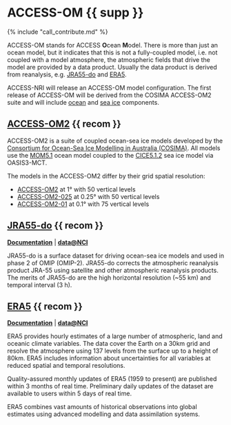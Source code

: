
# ACCESS-OM {{ supp }}

{% include "call_contribute.md" %}

ACCESS-OM stands for ACCESS **O**cean **M**odel. There is more than just an ocean model, but it indicates that this is not a fully-coupled model, i.e. not coupled with a model atmosphere, the atmospheric fields that drive the model are provided by a data product. Usually the data product is derived from reanalysis, e.g. [JRA55-do](#jra55-do) and [ERA5](#era5).

ACCESS-NRI will release an ACCESS-OM model configuration. The first release of ACCESS-OM will be derived from the COSIMA ACCESS-OM2 suite and will include [ocean] and [sea ice] components.

## [ACCESS-OM2][COSIMA-models] {{ recom }}

ACCESS-OM2 is a suite of coupled ocean-sea ice models developed by the [Consortium for Ocean-Sea Ice Modelling in Australia (COSIMA)][COSIMA]. All models use the [MOM5.1][MOM5.1] ocean model coupled to the [CICE5.1.2][CICE5.1.2] sea ice model via OASIS3-MCT.

The models in the ACCESS-OM2 differ by their grid spatial resolution:

 - [ACCESS-OM2][ACCESS-OM2] at 1° with 50 vertical levels
 - [ACCESS-OM2-025][ACCESS-OM2-025] at 0.25° with 50 vertical levels
 - [ACCESS-OM2-01][ACCESS-OM2-01] at 0.1° with 75 vertical levels

## [JRA55-do]  {{ recom }}

[**Documentation**][JRA55-do-doc] |
[**data@NCI**][JRA55-do-NCI]

JRA55-do is a surface dataset for driving ocean-sea ice models and used in phase 2 of OMIP (OMIP-2). JRA55-do corrects the atmospheric reanalysis product JRA-55 using satellite and other atmospheric reanalysis products. The merits of JRA55-do are the high horizontal resolution (~55 km) and temporal interval (3 h).


## [ERA5]  {{ recom }}

[**Documentation**][ERA5-doc] |
[**data@NCI**][ERA5-NCI]

ERA5 provides hourly estimates of a large number of atmospheric, land and oceanic climate variables. The data cover the Earth on a 30km grid and resolve the atmosphere using 137 levels from the surface up to a height of 80km. ERA5 includes information about uncertainties for all variables at reduced spatial and temporal resolutions.

Quality-assured monthly updates of ERA5 (1959 to present) are published within 3 months of real time. Preliminary daily updates of the dataset are available to users within 5 days of real time.

ERA5 combines vast amounts of historical observations into global estimates using advanced modelling and data assimilation systems.

[ocean]: https://access-hive.github.io/website/pr-preview/pr-157/model_components/ocean/
[sea ice]: https://access-hive.github.io/website/pr-preview/pr-157/model_components/sea-ice/

[COSIMA]: http://cosima.org.au/
[COSIMA-models]: http://cosima.org.au/index.php/models/
[MOM5.1]: https://mom-ocean.github.io/
[CICE5.1.2]: https://github.com/CICE-Consortium/CICE-svn-trunk/tree/cice-5.1.2
[ACCESS-OM2]: http://cosima.org.au/index.php/models/access-om2/
[ACCESS-OM2-025]: http://cosima.org.au/index.php/models/access-om2-025/
[ACCESS-OM2-01]: http://cosima.org.au/index.php/models/access-om2-01-2/

[JRA55-do]: https://climate.mri-jma.go.jp/pub/ocean/JRA55-do/
[JRA55-do-doc]: https://climate.mri-jma.go.jp/pub/ocean/JRA55-do/docs/v1_5-manual/User_manual_jra55_do_v1_5.pdf
[JRA55-do-NCI]: http://climate-cms.wikis.unsw.edu.au/JRA55-do

[ERA5]: https://www.ecmwf.int/en/forecasts/datasets/reanalysis-datasets/era5 
[ERA5-doc]: https://confluence.ecmwf.int/display/CKB/ERA5%3A+data+documentation
[ERA5-NCI]: https://opus.nci.org.au/display/ERA5/ERA5+Community+Home 
